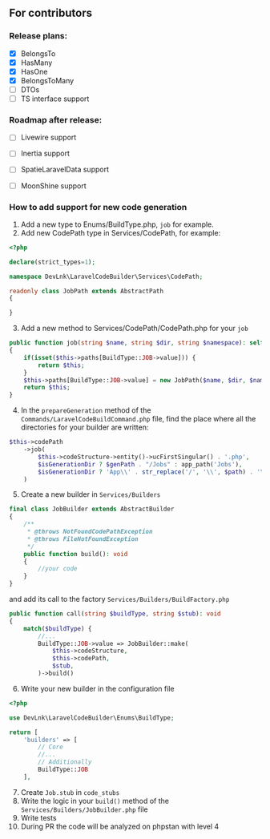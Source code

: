 ## For contributors

### Release plans:
- [x] BelongsTo
- [x] HasMany
- [x] HasOne
- [x] BelongsToMany
- [ ] DTOs
- [ ] TS interface support

### Roadmap after release:
- [ ] Livewire support
- [ ] Inertia support
- [ ] SpatieLaravelData support
- [ ] MoonShine support


### How to add support for new code generation
1. Add a new type to Enums/BuildType.php, `job` for example.
2. Add new CodePath type in Services/CodePath, for example:
```php
<?php

declare(strict_types=1);

namespace DevLnk\LaravelCodeBuilder\Services\CodePath;

readonly class JobPath extends AbstractPath
{

}
```
3. Add a new method to Services/CodePath/CodePath.php for your `job`
```php
public function job(string $name, string $dir, string $namespace): self
{
    if(isset($this->paths[BuildType::JOB->value])) {
        return $this;
    }
    $this->paths[BuildType::JOB->value] = new JobPath($name, $dir, $namespace);
    return $this;
}
```
4. In the `prepareGeneration` method of the `Commands/LaravelCodeBuildCommand.php` file, find the place where all the directories for your builder are written:
```php
$this->codePath
    ->job(
        $this->codeStructure->entity()->ucFirstSingular() . '.php',
        $isGenerationDir ? $genPath . "/Jobs" : app_path('Jobs'),
        $isGenerationDir ? 'App\\' . str_replace('/', '\\', $path) . '\\Jobs' : 'App\\Models'
    )
```
5. Create a new builder in `Services/Builders`
```php
final class JobBuilder extends AbstractBuilder
{
    /**
     * @throws NotFoundCodePathException
     * @throws FileNotFoundException
     */
    public function build(): void
    {
        //your code
    }
}
```
and add its call to the factory `Services/Builders/BuildFactory.php`
```php
public function call(string $buildType, string $stub): void
{
    match($buildType) {
        //...
        BuildType::JOB->value => JobBuilder::make(
            $this->codeStructure,
            $this->codePath,
            $stub,
        )->build()
```
6. Write your new builder in the configuration file
```php
<?php

use DevLnk\LaravelCodeBuilder\Enums\BuildType;

return [
    'builders' => [
        // Core
        //...
        // Additionally
        BuildType::JOB
    ],
```
7. Create `Job.stub` in `code_stubs`
8. Write the logic in your `build()` method of the `Services/Builders/JobBuilder.php` file
9. Write tests
10. During PR the code will be analyzed on phpstan with level 4